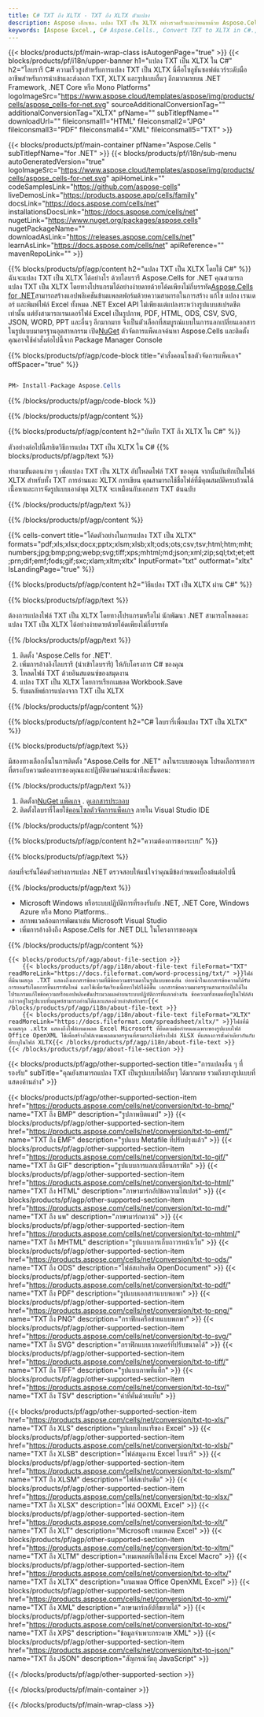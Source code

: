 ```yaml
---
title: C# TXT ถึง XLTX - TXT ถึง XLTX ตัวแปลง
description: Aspose เอ็กเซล. แปลง TXT เป็น XLTX อย่างรวดเร็วและง่ายดายด้วย Aspose.Cells C# TXT ถึง XLTX C# บันทึก TXT ถึง XLTX บันทึก TXT เป็น 07611134 81 ใช้ C#.
keywords: [Aspose Excel., C# Aspose.Cells., Convert TXT to XLTX in C#., Save TXT to XLTX using C#., C# TXT to XLTX saveformat., TXT to XLTX Converter., C# Save TXT as XLTX]
---
```

{{< blocks/products/pf/main-wrap-class isAutogenPage="true" >}}
{{< blocks/products/pf/i18n/upper-banner h1="แปลง TXT เป็น XLTX ใน C#" h2="ไลบรารี C# ความเร็วสูงสำหรับการแปลง TXT เป็น XLTX นี่คือโซลูชันซอฟต์แวร์ระดับมืออาชีพสำหรับการนำเข้าและส่งออก TXT, XLTX และรูปแบบอื่นๆ อีกมากมายบน .NET Framework, .NET Core หรือ Mono Platforms" logoImageSrc="https://www.aspose.cloud/templates/aspose/img/products/cells/aspose_cells-for-net.svg" sourceAdditionalConversionTag="" additionalConversionTag="XLTX" pfName="" subTitlepfName="" downloadUrl="" fileiconsmall1="HTML" fileiconsmall2="JPG" fileiconsmall3="PDF" fileiconsmall4="XML" fileiconsmall5="TXT" >}}

{{< blocks/products/pf/main-container pfName="Aspose.Cells " subTitlepfName="for .NET" >}}
{{< blocks/products/pf/i18n/sub-menu autoGeneratedVersion="true" logoImageSrc="https://www.aspose.cloud/templates/aspose/img/products/cells/aspose_cells-for-net.svg" apiHomeLink="" codeSamplesLink="https://github.com/aspose-cells" liveDemosLink="https://products.aspose.app/cells/family" docsLink="https://docs.aspose.com/cells/net" installationsDocsLink="https://docs.aspose.com/cells/net" nugetLink="https://www.nuget.org/packages/aspose.cells" nugetPackageName="" downloadAsLink="https://releases.aspose.com/cells/net" learnAsLink="https://docs.aspose.com/cells/net" apiReference="" mavenRepoLink="" >}}

{{% blocks/products/pf/agp/content h2="แปลง TXT เป็น XLTX โดยใช้ C#" %}}
ฉันจะแปลง TXT เป็น XLTX ได้อย่างไร ด้วยไลบรารี Aspose.Cells for .NET คุณสามารถแปลง TXT เป็น XLTX โดยทางโปรแกรมได้อย่างง่ายดายด้วยโค้ดเพียงไม่กี่บรรทัด[Aspose.Cells for .NET](https://products.aspose.com/cells/net)สามารถสร้างแอปพลิเคชันข้ามแพลตฟอร์มด้วยความสามารถในการสร้าง แก้ไข แปลง เรนเดอร์ และพิมพ์ไฟล์ Excel ทั้งหมด .NET Excel API ไม่เพียงแต่แปลงระหว่างรูปแบบสเปรดชีตเท่านั้น แต่ยังสามารถเรนเดอร์ไฟล์ Excel เป็นรูปภาพ, PDF, HTML, ODS, CSV, SVG, JSON, WORD, PPT และอื่นๆ อีกมากมาย จึงเป็นตัวเลือกที่สมบูรณ์แบบในการแลกเปลี่ยนเอกสารในรูปแบบมาตรฐานอุตสาหกรรม เปิด[NuGet](https://www.nuget.org/packages/aspose.cells) ตัวจัดการแพ็คเกจค้นหา Aspose.Cells และติดตั้ง คุณอาจใช้คำสั่งต่อไปนี้จาก Package Manager Console

{{% blocks/products/pf/agp/code-block title="คำสั่งคอนโซลตัวจัดการแพ็คเกจ" offSpacer="true" %}}

```cs

PM> Install-Package Aspose.Cells

```

{{% /blocks/products/pf/agp/code-block %}}

{{% /blocks/products/pf/agp/content %}}

{{% blocks/products/pf/agp/content h2="บันทึก TXT ถึง XLTX ใน C#" %}}

ตัวอย่างต่อไปนี้สาธิตวิธีการแปลง TXT เป็น XLTX ใน C#
{{% blocks/products/pf/agp/text %}}

ทำตามขั้นตอนง่าย ๆ เพื่อแปลง TXT เป็น XLTX อัปโหลดไฟล์ TXT ของคุณ จากนั้นบันทึกเป็นไฟล์ XLTX สำหรับทั้ง TXT การอ่านและ XLTX การเขียน คุณสามารถใช้ชื่อไฟล์ที่มีคุณสมบัติครบถ้วนได้ เนื้อหาและการจัดรูปแบบเอาต์พุต XLTX จะเหมือนกับเอกสาร TXT ต้นฉบับ

{{% /blocks/products/pf/agp/text %}}

{{% /blocks/products/pf/agp/content %}}

{{% cells-convert title="โค้ดตัวอย่างในการแปลง TXT เป็น XLTX" formats="pdf;xls;xlsx;docx;pptx;xlsm;xlsb;xlt;ods;ots;csv;tsv;html;htm;mht;numbers;jpg;bmp;png;webp;svg;tiff;xps;mhtml;md;json;xml;zip;sql;txt;et;ett;prn;dif;emf;fods;gif;sxc;xlam;xltm;xltx" InputFormat="txt" outformat="xltx" IsLandingPage="true" %}}

{{% blocks/products/pf/agp/content h2="วิธีแปลง TXT เป็น XLTX ผ่าน C#" %}}

{{% blocks/products/pf/agp/text %}}

ต้องการแปลงไฟล์ TXT เป็น XLTX โดยทางโปรแกรมหรือไม่ นักพัฒนา .NET สามารถโหลดและแปลง TXT เป็น XLTX ได้อย่างง่ายดายด้วยโค้ดเพียงไม่กี่บรรทัด

{{% /blocks/products/pf/agp/text %}}

1.  ติดตั้ง 'Aspose.Cells for .NET'.
1.  เพิ่มการอ้างอิงไลบรารี (นำเข้าไลบรารี) ให้กับโครงการ C# ของคุณ
1.  โหลดไฟล์ TXT ด้วยอินสแตนซ์ของสมุดงาน
1.  แปลง TXT เป็น XLTX โดยการเรียกเมธอด Workbook.Save
1.  รับผลลัพธ์การแปลงจาก TXT เป็น XLTX

{{% /blocks/products/pf/agp/content %}}

{{% blocks/products/pf/agp/content h2="C# ไลบรารี่เพื่อแปลง TXT เป็น XLTX" %}}

{{% blocks/products/pf/agp/text %}}

มีสองทางเลือกอื่นในการติดตั้ง "Aspose.Cells for .NET" ลงในระบบของคุณ โปรดเลือกรายการที่ตรงกับความต้องการของคุณและปฏิบัติตามคำแนะนำทีละขั้นตอน:

{{% /blocks/products/pf/agp/text %}}

1.  ติดตั้งก[NuGet แพ็คเกจ](https://www.nuget.org/packages/Aspose.Cells/) . ดู[เอกสารประกอบ](https://docs.aspose.com/cells/net/installation/#install-asposecells-for-net-through-nuget)
1.  ติดตั้งไลบรารี่โดยใช้[คอนโซลตัวจัดการแพ็คเกจ](https://docs.aspose.com/cells/net/installation/#install-asposecells-using-the-package-manager-console) ภายใน Visual Studio IDE

{{% /blocks/products/pf/agp/content %}}

{{% blocks/products/pf/agp/content h2="ความต้องการของระบบ" %}}

{{% blocks/products/pf/agp/text %}}

 ก่อนที่จะรันโค้ดตัวอย่างการแปลง .NET ตรวจสอบให้แน่ใจว่าคุณมีข้อกำหนดเบื้องต้นต่อไปนี้

{{% /blocks/products/pf/agp/text %}}

-  Microsoft Windows หรือระบบปฏิบัติการที่รองรับกับ .NET, .NET Core, Windows Azure หรือ Mono Platforms..
-  สภาพแวดล้อมการพัฒนาเช่น Microsoft Visual Studio
-  เพิ่มการอ้างอิงถึง Aspose.Cells for .NET DLL ในโครงการของคุณ

{{% /blocks/products/pf/agp/content %}}

<!-- aboutfile Starts -->
    {{< blocks/products/pf/agp/about-file-section >}}
        {{< blocks/products/pf/agp/i18n/about-file-text fileFormat="TXT" readMoreLink="https://docs.fileformat.com/word-processing/txt/" >}}ไฟล์ที่มีนามสกุล .TXT แสดงถึงเอกสารข้อความที่มีข้อความธรรมดาในรูปแบบของเส้น ย่อหน้าในเอกสารข้อความได้รับการยอมรับโดยการขึ้นบรรทัดใหม่ และใช้เพื่อจัดเรียงเนื้อหาไฟล์ได้ดีขึ้น เอกสารข้อความมาตรฐานสามารถเปิดได้ในโปรแกรมแก้ไขข้อความหรือแอปพลิเคชันประมวลผลคำบนระบบปฏิบัติการที่แตกต่างกัน ข้อความทั้งหมดที่อยู่ในไฟล์ดังกล่าวอยู่ในรูปแบบที่มนุษย์สามารถอ่านได้และแสดงด้วยลำดับอักขระ{{< /blocks/products/pf/agp/i18n/about-file-text >}}
        {{< blocks/products/pf/agp/i18n/about-file-text fileFormat="XLTX" readMoreLink="https://docs.fileformat.com/spreadsheet/xltx/" >}}ไฟล์ที่มีนามสกุล .xltx แสดงถึงไฟล์เทมเพลต Excel Microsoft ที่ยึดตามข้อกำหนดเฉพาะของรูปแบบไฟล์ Office OpenXML ใช้เพื่อสร้างไฟล์เทมเพลตมาตรฐานที่สามารถใช้สร้างไฟล์ XLSX ที่แสดงการตั้งค่าเดียวกันกับที่ระบุในไฟล์ XLTX{{< /blocks/products/pf/agp/i18n/about-file-text >}}
    {{< /blocks/products/pf/agp/about-file-section >}}
<!-- aboutfile Ends -->

{{< blocks/products/pf/agp/other-supported-section title="การแปลงอื่น ๆ ที่รองรับ" subTitle="คุณยังสามารถแปลง TXT เป็นรูปแบบไฟล์อื่นๆ ได้มากมาย รวมถึงบางรูปแบบที่แสดงด้านล่าง" >}}

{{< blocks/products/pf/agp/other-supported-section-item href="https://products.aspose.com/cells/net/conversion/txt-to-bmp/" name="TXT ถึง BMP" description="รูปภาพบิตแมป" >}}
{{< blocks/products/pf/agp/other-supported-section-item href="https://products.aspose.com/cells/net/conversion/txt-to-emf/" name="TXT ถึง EMF" description="รูปแบบ Metafile ที่ปรับปรุงแล้ว" >}}
{{< blocks/products/pf/agp/other-supported-section-item href="https://products.aspose.com/cells/net/conversion/txt-to-gif/" name="TXT ถึง GIF" description="รูปแบบการแลกเปลี่ยนกราฟิก" >}}
{{< blocks/products/pf/agp/other-supported-section-item href="https://products.aspose.com/cells/net/conversion/txt-to-html/" name="TXT ถึง HTML" description="ภาษามาร์กอัปข้อความไฮเปอร์" >}}
{{< blocks/products/pf/agp/other-supported-section-item href="https://products.aspose.com/cells/net/conversion/txt-to-md/" name="TXT ถึง นพ" description="ภาษามาร์กดาวน์" >}}
{{< blocks/products/pf/agp/other-supported-section-item href="https://products.aspose.com/cells/net/conversion/txt-to-mhtml/" name="TXT ถึง MHTML" description="รูปแบบการเก็บถาวรหน้าเว็บ" >}}
{{< blocks/products/pf/agp/other-supported-section-item href="https://products.aspose.com/cells/net/conversion/txt-to-ods/" name="TXT ถึง ODS" description="ไฟล์สเปรดชีต OpenDocument" >}}
{{< blocks/products/pf/agp/other-supported-section-item href="https://products.aspose.com/cells/net/conversion/txt-to-pdf/" name="TXT ถึง PDF" description="รูปแบบเอกสารแบบพกพา" >}}
{{< blocks/products/pf/agp/other-supported-section-item href="https://products.aspose.com/cells/net/conversion/txt-to-png/" name="TXT ถึง PNG" description="กราฟิกเครือข่ายแบบพกพา" >}}
{{< blocks/products/pf/agp/other-supported-section-item href="https://products.aspose.com/cells/net/conversion/txt-to-svg/" name="TXT ถึง SVG" description="กราฟิกแบบเวกเตอร์ที่ปรับขนาดได้" >}}
{{< blocks/products/pf/agp/other-supported-section-item href="https://products.aspose.com/cells/net/conversion/txt-to-tiff/" name="TXT ถึง TIFF" description="รูปแบบภาพที่แท็ก" >}}
{{< blocks/products/pf/agp/other-supported-section-item href="https://products.aspose.com/cells/net/conversion/txt-to-tsv/" name="TXT ถึง TSV" description="ค่าที่คั่นด้วยแท็บ" >}}

{{< blocks/products/pf/agp/other-supported-section-item href="https://products.aspose.com/cells/net/conversion/txt-to-xls/" name="TXT ถึง XLS" description="รูปแบบไบนารีของ Excel" >}}
{{< blocks/products/pf/agp/other-supported-section-item href="https://products.aspose.com/cells/net/conversion/txt-to-xlsb/" name="TXT ถึง XLSB" description="ไฟล์สมุดงาน Excel ไบนารี" >}}
{{< blocks/products/pf/agp/other-supported-section-item href="https://products.aspose.com/cells/net/conversion/txt-to-xlsm/" name="TXT ถึง XLSM" description="ไฟล์สเปรดชีต" >}}
{{< blocks/products/pf/agp/other-supported-section-item href="https://products.aspose.com/cells/net/conversion/txt-to-xlsx/" name="TXT ถึง XLSX" description="ไฟล์ OOXML Excel" >}}
{{< blocks/products/pf/agp/other-supported-section-item href="https://products.aspose.com/cells/net/conversion/txt-to-xlt/" name="TXT ถึง XLT" description="Microsoft เทมเพลต Excel" >}}
{{< blocks/products/pf/agp/other-supported-section-item href="https://products.aspose.com/cells/net/conversion/txt-to-xltm/" name="TXT ถึง XLTM" description="เทมเพลตที่เปิดใช้งาน Excel Macro" >}}
{{< blocks/products/pf/agp/other-supported-section-item href="https://products.aspose.com/cells/net/conversion/txt-to-xltx/" name="TXT ถึง XLTX" description="เทมเพลต Office OpenXML Excel" >}}
{{< blocks/products/pf/agp/other-supported-section-item href="https://products.aspose.com/cells/net/conversion/txt-to-xml/" name="TXT ถึง XML" description="ภาษามาร์กอัปที่ขยายได้" >}}
{{< blocks/products/pf/agp/other-supported-section-item href="https://products.aspose.com/cells/net/conversion/txt-to-xps/" name="TXT ถึง XPS" description="ข้อมูลจำเพาะกระดาษ XML" >}}
{{< blocks/products/pf/agp/other-supported-section-item href="https://products.aspose.com/cells/net/conversion/txt-to-json/" name="TXT ถึง JSON" description="สัญกรณ์วัตถุ JavaScript" >}}

{{< /blocks/products/pf/agp/other-supported-section >}}

{{< /blocks/products/pf/main-container >}}
    
{{< /blocks/products/pf/main-wrap-class >}}
